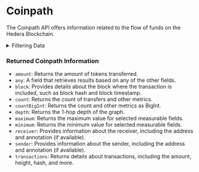 # Coinpath

The Coinpath API offers information related to the flow of funds on the Hedera Blockchain.

<details>

<summary>Filtering Data</summary>

You can filter the information fetched from the API using the following filters:

- `date`: Filter by the date of the transfer.
- `depth`: Filter by the depth of the transfer.
- `initialAddress`: Filter by the address of the initial transfer.
- `initialDate`: Filter by the date of the initial transfer.
- `initialTime`: Filter by the time of the initial transfer.
- `options`: Filter the returned data by sorting, limiting, and constraining it.
- `receiver`:  Filter by specific receiver(s) or list of receivers.
- `sender`: Filter by specific sender(s) or list of senders.
- `time`: Filter by the time of the transfer.

</details>

### Returned Coinpath Information

- `amount`: Returns the amount of tokens transferred.
- `any`: A field that retrieves results based on any of the other fields.
- `block`: Provides details about the block where the transaction is included, such as block hash and block timestamp.
- `count`: Returns the count of transfers and other metrics.
- `countBigInt`: Returns the count and other metrics as BigInt.
- `depth`: Returns the 1-hop depth of the graph.
- `maximum`: Returns the maximum value for selected measurable fields. 
- `minimum`: Returns the minimum value for selected measurable fields.
- `receiver`:  Provides information about the receiver, including the address and annotation (if available).
- `sender`: Provides information about the sender, including the address and annotation (if available).
- `transactions`: Returns details about transactions, including the amount, height, hash, and more.
